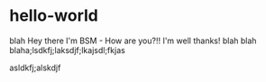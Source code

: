 # hello-world
blah
Hey there I'm BSM - How are you?!!
I'm well thanks!
blah blah blaha;lsdkfj;laksdjf;lkajsdl;fkjas

asldkfj;alskdjf